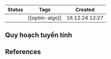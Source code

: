 
| Status | Tags           | Created        |
| ------ | -------------- | -------------- |
|        | [[optim-algo]] | 16.12.24 12:27 |

## Quy hoạch tuyến tính



## References
